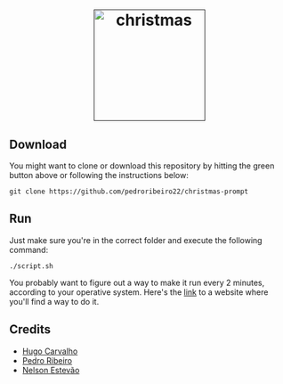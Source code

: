 <h1 align="center">
  <a target="_blank" href="">
    <img src="https://cdn2.iconfinder.com/data/icons/christmas-icon-t-event-circle/96/Christmas-Circle-ChristmasTree-512.png" alt="christmas" height="200px" width="200px">
  </a>
</h1>


## Download

You might want to clone or download this repository by hitting the green button above or following the instructions below:

```shell
git clone https://github.com/pedroribeiro22/christmas-prompt
```

## Run

Just make sure you're in the correct folder
and execute the following command:

```shell
./script.sh
```

You probably want to figure out a way to make it run every 2 minutes, according to your operative system. Here's the
[link](https://www.garron.me/en/linux/run-cronjob-every-5-five-minutes-hours.html) to a website where you'll find a way to do it.

## Credits
* [Hugo Carvalho](https://github.com/HugoCarvalho99)
* [Pedro Ribeiro](https://github.com/pedroribeiro22)
* [Nelson Estevão](https://github.com/nelsonmestevao)
